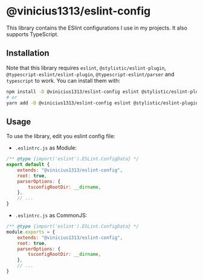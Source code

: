 # @vinicius1313/eslint-config

This library contains the ESlint configurations I use in my projects.
It also supports TypeScript.

## Installation

Note that this library requires `eslint`, `@stylistic/eslint-plugin`,
`@typescript-eslint/eslint-plugin`, `@typescript-eslint/parser` and
`typescript` to work. You can install them with:

```sh
npm install -D @vinicius1313/eslint-config eslint @stylistic/eslint-plugin @typescript-eslint/eslint-plugin @typescript-eslint/parser typescript
# or
yarn add -D @vinicius1313/eslint-config eslint @stylistic/eslint-plugin @typescript-eslint/eslint-plugin @typescript-eslint/parser typescript
```

## Usage

To use the library, edit you eslint config file:

- `.eslintrc.js` as Module:

```js
/** @type {import('eslint').ESLint.ConfigData} */
export default {
    extends: "@vinicius1313/eslint-config",
    root: true,
    parserOptions: {
        tsconfigRootDir: __dirname,
    },
    // ...
}
```

- `.eslintrc.js` as CommonJS:

```js
/** @type {import('eslint').ESLint.ConfigData} */
module.exports = {
    extends: "@vinicius1313/eslint-config",
    root: true,
    parserOptions: {
        tsconfigRootDir: __dirname,
    },
    // ...
}
```
